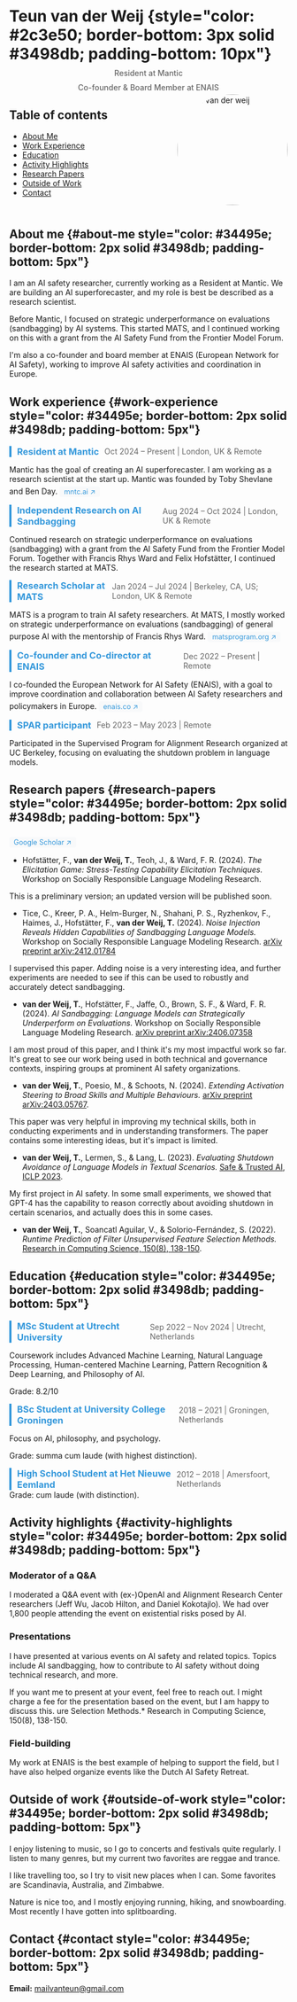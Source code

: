 # Teun van der Weij {style="color: #2c3e50; border-bottom: 3px solid #3498db; padding-bottom: 10px"}
<h4 style="color: #666; margin-top: -10px; text-align: center; font-weight: 500">Resident at Mantic</h4>
<h4 style="color: #666; margin-top: -10px; text-align: center; font-weight: 500">Co-founder & Board Member at ENAIS</h4>

## Table of contents
- [About Me](#about-me)
- [Work Experience](#work-experience)
- [Education](#education)
- [Activity Highlights](#activity-highlights)
- [Research Papers](#research-papers)
- [Outside of Work](#outside-of-work)
- [Contact](#contact)

<div style="overflow: hidden; margin-top: -200px">
<img src="weij002_cropped.jpg" alt="teun van der weij" width="200" height="200" style="float: right; margin-left: 20px; margin-bottom: 10px; border-radius: 50%">
</div>

## About me {#about-me style="color: #34495e; border-bottom: 2px solid #3498db; padding-bottom: 5px"}

I am an AI safety researcher, currently working as a Resident at Mantic. We are building an AI superforecaster, and my role is best be described as a research scientist.

Before Mantic, I focused on strategic underperformance on evaluations (sandbagging) by AI systems. This started MATS, and I continued working on this with a grant from the AI Safety Fund from the Frontier Model Forum.

I'm also a co-founder and board member at ENAIS (European Network for AI Safety), working to improve AI safety activities and coordination in Europe. 

## Work experience {#work-experience style="color: #34495e; border-bottom: 2px solid #3498db; padding-bottom: 5px"}

<div style="display: flex; align-items: center;">
  <h3 style="color: #3498db; display: inline-block; border-left: 4px solid #3498db; padding-left: 10px; margin: 0;">Resident at Mantic</h3>
  <span style="color: #666; margin-left: 10px;">Oct 2024 – Present | London, UK & Remote</span>
</div>

Mantic has the goal of creating an AI superforecaster. I am working as a research scientist at the start up. Mantic was founded by Toby Shevlane and Ben Day.
<a href="https://mntc.ai" style="display: inline-block; background-color: #f8f9fa; padding: 2px 8px; border-radius: 4px; text-decoration: none; color: #3498db; font-size: 0.9em; margin-top: 5px;">mntc.ai ↗</a>


<div style="display: flex; align-items: center;">
  <h3 style="color: #3498db; display: inline-block; border-left: 4px solid #3498db; padding-left: 10px; margin: 0;">Independent Research on AI Sandbagging</h3>
  <span style="color: #666; margin-left: 10px;">Aug 2024 – Oct 2024 | London, UK & Remote</span>
</div>

Continued research on strategic underperformance on evaluations (sandbagging) with a grant from the AI Safety Fund from the Frontier Model Forum. Together with Francis Rhys Ward and Felix Hofstätter, I continued the research started at MATS.

<div style="display: flex; align-items: center;">
  <h3 style="color: #3498db; display: inline-block; border-left: 4px solid #3498db; padding-left: 10px; margin: 0;">Research Scholar at MATS</h3>
  <span style="color: #666; margin-left: 10px;">Jan 2024 – Jul 2024 | Berkeley, CA, US; London, UK & Remote</span>
</div>

MATS is a program to train AI safety researchers. At MATS, I mostly worked on strategic underperformance on evaluations (sandbagging) of general purpose AI with the mentorship of Francis Rhys Ward.
<a href="https://matsprogram.org" style="display: inline-block; background-color: #f8f9fa; padding: 2px 8px; border-radius: 4px; text-decoration: none; color: #3498db; font-size: 0.9em; margin-top: 5px;">matsprogram.org ↗</a>

<div style="display: flex; align-items: center;">
  <h3 style="color: #3498db; display: inline-block; border-left: 4px solid #3498db; padding-left: 10px; margin: 0;">Co-founder and Co-director at ENAIS</h3>
  <span style="color: #666; margin-left: 10px;">Dec 2022 – Present | Remote</span>
</div>

I co-founded the European Network for AI Safety (ENAIS), with a goal to improve coordination and collaboration between AI Safety researchers and policymakers in Europe.
<a href="https://enais.co" style="display: inline-block; background-color: #f8f9fa; padding: 2px 8px; border-radius: 4px; text-decoration: none; color: #3498db; font-size: 0.9em; margin-top: 5px;">enais.co ↗</a>

<div style="display: flex; align-items: center;">
  <h3 style="color: #3498db; display: inline-block; border-left: 4px solid #3498db; padding-left: 10px; margin: 0;">SPAR participant</h3>
  <span style="color: #666; margin-left: 10px;">Feb 2023 – May 2023 | Remote</span>
</div>

Participated in the Supervised Program for Alignment Research organized at UC Berkeley, focusing on evaluating the shutdown problem in language models.


## Research papers {#research-papers style="color: #34495e; border-bottom: 2px solid #3498db; padding-bottom: 5px"}

<a href="https://scholar.google.com/citations?hl=en&user=-fMmbSYAAAAJ" style="display: inline-block; background-color: #f8f9fa; padding: 2px 8px; border-radius: 4px; text-decoration: none; color: #3498db; font-size: 0.9em; margin-top: 5px;">Google Scholar ↗</a>

- Hofstätter, F., **van der Weij, T.**, Teoh, J., & Ward, F. R. (2024). *The Elicitation Game: Stress-Testing Capability Elicitation Techniques.* Workshop on Socially Responsible Language Modeling Research.

This is a preliminary version; an updated version will be published soon.

- Tice, C., Kreer, P. A., Helm-Burger, N., Shahani, P. S., Ryzhenkov, F., Haimes, J., Hofstätter, F., **van der Weij, T.** (2024). *Noise Injection Reveals Hidden Capabilities of Sandbagging Language Models.* Workshop on Socially Responsible Language Modeling Research. [arXiv preprint arXiv:2412.01784](https://arxiv.org/abs/2412.01784)

I supervised this paper. Adding noise is a very interesting idea, and further experiments are needed to see if this can be used to robustly and accurately detect sandbagging.

- **van der Weij, T.**, Hofstätter, F., Jaffe, O., Brown, S. F., & Ward, F. R. (2024). *AI Sandbagging: Language Models can Strategically Underperform on Evaluations.* Workshop on Socially Responsible Language Modeling Research. [arXiv preprint arXiv:2406.07358](https://arxiv.org/abs/2406.07358)

I am most proud of this paper, and I think it's my most impactful work so far. It's great to see our work being used in both technical and governance contexts, inspiring groups at prominent AI safety organizations.

- **van der Weij, T.**, Poesio, M., & Schoots, N. (2024). *Extending Activation Steering to Broad Skills and Multiple Behaviours.* [arXiv preprint arXiv:2403.05767](https://arxiv.org/abs/2403.05767).

This paper was very helpful in improving my technical skills, both in conducting experiments and in understanding transformers. The paper contains some interesting ideas, but it's impact is limited.

- **van der Weij, T.**, Lermen, S., & Lang, L. (2023). *Evaluating Shutdown Avoidance of Language Models in Textual Scenarios.* [Safe & Trusted AI, ICLP 2023](https://arxiv.org/pdf/2307.00787).

My first project in AI safety. In some small experiments, we showed that GPT-4 has the capability to reason correctly about avoiding shutdown in certain scenarios, and actually does this in some cases.
- **van der Weij, T.**, Soancatl Aguilar, V., & Solorio-Fernández, S. (2022). *Runtime Prediction of Filter Unsupervised Feature Selection Methods.* [Research in Computing Science, 150(8), 138-150](https://research.rug.nl/en/publications/runtime-prediction-of-filter-unsupervised-feature-selection-metho).


## Education {#education style="color: #34495e; border-bottom: 2px solid #3498db; padding-bottom: 5px"}

<div style="display: flex; align-items: center;">
  <h3 style="color: #3498db; display: inline-block; border-left: 4px solid #3498db; padding-left: 10px; margin: 0;">MSc Student at Utrecht University</h3>
  <span style="color: #666; margin-left: 10px;">Sep 2022 – Nov 2024 | Utrecht, Netherlands</span>
</div>

Coursework includes Advanced Machine Learning, Natural Language Processing, Human-centered Machine Learning, Pattern Recognition & Deep Learning, and Philosophy of AI.

Grade: 8.2/10

<div style="display: flex; align-items: center;">
  <h3 style="color: #3498db; display: inline-block; border-left: 4px solid #3498db; padding-left: 10px; margin: 0;">BSc Student at University College Groningen</h3>
  <span style="color: #666; margin-left: 10px;">2018 – 2021 | Groningen, Netherlands</span>
</div>

Focus on AI, philosophy, and psychology.

Grade: summa cum laude (with highest distinction).

<div style="display: flex; align-items: center;">
  <h3 style="color: #3498db; display: inline-block; border-left: 4px solid #3498db; padding-left: 10px; margin: 0;">High School Student at Het Nieuwe Eemland</h3>
  <span style="color: #666; margin-left: 10px;">2012 – 2018 | Amersfoort, Netherlands</span>

</div>
Grade: cum laude (with distinction).

## Activity highlights {#activity-highlights style="color: #34495e; border-bottom: 2px solid #3498db; padding-bottom: 5px"}

### Moderator of a Q&A
I moderated a Q&A event with (ex-)OpenAI and Alignment Research Center researchers (Jeff Wu, Jacob Hilton, and Daniel Kokotajlo). We had over 1,800 people attending the event on existential risks posed by AI.

### Presentations
I have presented at various events on AI safety and related topics. Topics include AI sandbagging, how to contribute to AI safety without doing technical research, and more. 

If you want me to present at your event, feel free to reach out. I might charge a fee for the presentation based on the event, but I am happy to discuss this.
ure Selection Methods.* Research in Computing Science, 150(8), 138-150.

### Field-building 
My work at ENAIS is the best example of helping to support the field, but I have also helped organize events like the Dutch AI Safety Retreat.


## Outside of work {#outside-of-work style="color: #34495e; border-bottom: 2px solid #3498db; padding-bottom: 5px"}
I enjoy listening to music, so I go to concerts and festivals quite regularly. I listen to many genres, but my current two favorites are reggae and trance.

I like travelling too, so I try to visit new places when I can. Some favorites are Scandinavia, Australia, and Zimbabwe.

Nature is nice too, and I mostly enjoying running, hiking, and snowboarding. Most recently I have gotten into splitboarding. 

## Contact {#contact style="color: #34495e; border-bottom: 2px solid #3498db; padding-bottom: 5px"}

**Email:** mailvanteun@gmail.com
